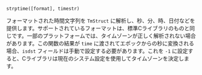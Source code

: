 ```
strptime([format], timestr)
```

フォーマットされた時間文字列を `TmStruct` に解析し、秒、分、時、日付などを提供します。サポートされているフォーマットは、標準Cライブラリのものと同じです。一部のプラットフォームでは、タイムゾーンが正しく解析されない場合があります。この関数の結果が `time` に渡されてエポックからの秒に変換される場合、`isdst` フィールドは手動で設定する必要があります。これを `-1` に設定すると、Cライブラリは現在のシステム設定を使用してタイムゾーンを決定します。
